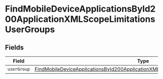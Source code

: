 # FindMobileDeviceApplicationsById200ApplicationXMLScopeLimitationsUserGroups


## Fields

| Field                                                                                                                                                                                                   | Type                                                                                                                                                                                                    | Required                                                                                                                                                                                                | Description                                                                                                                                                                                             |
| ------------------------------------------------------------------------------------------------------------------------------------------------------------------------------------------------------- | ------------------------------------------------------------------------------------------------------------------------------------------------------------------------------------------------------- | ------------------------------------------------------------------------------------------------------------------------------------------------------------------------------------------------------- | ------------------------------------------------------------------------------------------------------------------------------------------------------------------------------------------------------- |
| `userGroup`                                                                                                                                                                                             | [FindMobileDeviceApplicationsById200ApplicationXMLScopeLimitationsUserGroupsUserGroup](../../models/operations/findmobiledeviceapplicationsbyid200applicationxmlscopelimitationsusergroupsusergroup.md) | :heavy_minus_sign:                                                                                                                                                                                      | N/A                                                                                                                                                                                                     |